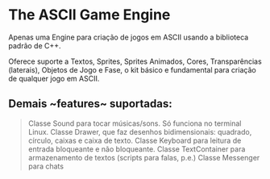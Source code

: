 # The ASCII Game Engine
Apenas uma Engine para criação de jogos em ASCII usando a biblioteca padrão de C++.

Oferece suporte a Textos, Sprites, Sprites Animados, Cores, Transparências (laterais), Objetos de Jogo e Fase, o kit básico e fundamental para criação de qualquer jogo em ASCII. 

## Demais ~features~ suportadas: 
 > Classe Sound para tocar músicas/sons. Só funciona no terminal Linux.
 > Classe Drawer, que faz desenhos bidimensionais: quadrado, círculo, caixas e caixa de texto.
 > Classe Keyboard para leitura de entrada bloqueante e não bloqueante.
 > Classe TextContainer para armazenamento de textos (scripts para falas, p.e.)
 > Classe Messenger para chats
